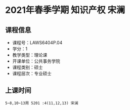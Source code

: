 # 2021年春季学期 知识产权 宋澜






## 课程信息

- 课程号：LAWS6404P.04
- 学分：1
- 教学类型：理论课
- 开课单位：公共事务学院
- 课程类别：硕士
- 课程层次：专业硕士

## 上课时间

```
5~8,10~13周 5201 :4(11,12,13) 宋澜
```

